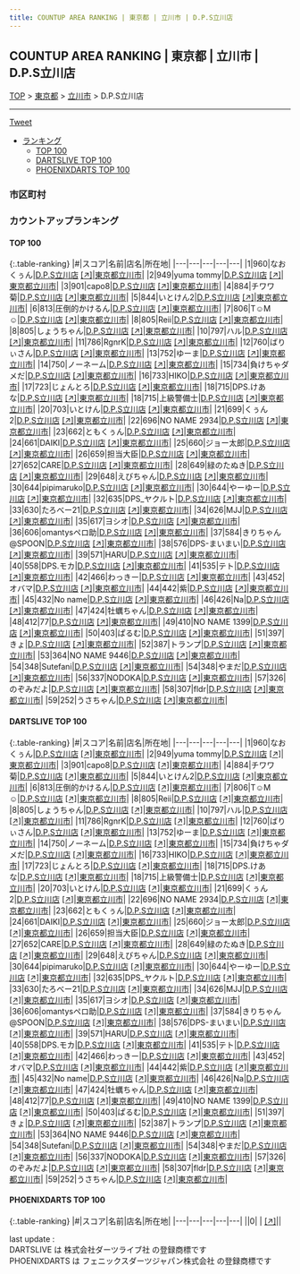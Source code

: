 ```yaml
---
title: COUNTUP AREA RANKING | 東京都 | 立川市 | D.P.S立川店
---
```

## COUNTUP AREA RANKING | 東京都 | 立川市 | D.P.S立川店

[TOP](/darts/rank/) > [東京都](/darts/rank/東京都/) > [立川市](/darts/rank/東京都/立川市/) > D.P.S立川店

___

<a href="https://twitter.com/share?ref_src=twsrc%5Etfw" data-text="COUNTUP AREA RANKING | 東京都立川市D.P.S立川店" class="twitter-share-button" data-hashtags="DARTSLIVE,PHOENIXDARTS,darts,ダーツ" data-show-count="false">Tweet</a>

* [ランキング](#カウントアップランキング)
    * [TOP 100](#top-100)
    * [DARTSLIVE TOP 100](#dartslive-top-100)
    * [PHOENIXDARTS TOP 100](#phoenixdarts-top-100)

### 市区町村

<ul>

</ul>

### カウントアップランキング

#### TOP 100



{:.table-ranking}
|#|スコア|名前|店名|所在地|
|---|---|---|---|---|
|1|960|<span class="rank-name-dl">なおくぅん</span>|<a href="/darts/rank/shops/4c3b88f1a26037f50d9b047a20a7ba1e.html">D.P.S立川店</a> <a href="https://search.dartslive.com/jp/shop/4c3b88f1a26037f50d9b047a20a7ba1e">[↗]</a>|<a href="/darts/rank/東京都/立川市">東京都立川市</a>|
|2|949|<span class="rank-name-dl">yuma tommy</span>|<a href="/darts/rank/shops/4c3b88f1a26037f50d9b047a20a7ba1e.html">D.P.S立川店</a> <a href="https://search.dartslive.com/jp/shop/4c3b88f1a26037f50d9b047a20a7ba1e">[↗]</a>|<a href="/darts/rank/東京都/立川市">東京都立川市</a>|
|3|901|<span class="rank-name-dl">capo8</span>|<a href="/darts/rank/shops/4c3b88f1a26037f50d9b047a20a7ba1e.html">D.P.S立川店</a> <a href="https://search.dartslive.com/jp/shop/4c3b88f1a26037f50d9b047a20a7ba1e">[↗]</a>|<a href="/darts/rank/東京都/立川市">東京都立川市</a>|
|4|884|<span class="rank-name-dl">チワワ菊</span>|<a href="/darts/rank/shops/4c3b88f1a26037f50d9b047a20a7ba1e.html">D.P.S立川店</a> <a href="https://search.dartslive.com/jp/shop/4c3b88f1a26037f50d9b047a20a7ba1e">[↗]</a>|<a href="/darts/rank/東京都/立川市">東京都立川市</a>|
|5|844|<span class="rank-name-dl">いとけん2</span>|<a href="/darts/rank/shops/4c3b88f1a26037f50d9b047a20a7ba1e.html">D.P.S立川店</a> <a href="https://search.dartslive.com/jp/shop/4c3b88f1a26037f50d9b047a20a7ba1e">[↗]</a>|<a href="/darts/rank/東京都/立川市">東京都立川市</a>|
|6|813|<span class="rank-name-dl">圧倒的かけるん</span>|<a href="/darts/rank/shops/4c3b88f1a26037f50d9b047a20a7ba1e.html">D.P.S立川店</a> <a href="https://search.dartslive.com/jp/shop/4c3b88f1a26037f50d9b047a20a7ba1e">[↗]</a>|<a href="/darts/rank/東京都/立川市">東京都立川市</a>|
|7|806|<span class="rank-name-dl">T☺︎M☺︎</span>|<a href="/darts/rank/shops/4c3b88f1a26037f50d9b047a20a7ba1e.html">D.P.S立川店</a> <a href="https://search.dartslive.com/jp/shop/4c3b88f1a26037f50d9b047a20a7ba1e">[↗]</a>|<a href="/darts/rank/東京都/立川市">東京都立川市</a>|
|8|805|<span class="rank-name-dl">Reii</span>|<a href="/darts/rank/shops/4c3b88f1a26037f50d9b047a20a7ba1e.html">D.P.S立川店</a> <a href="https://search.dartslive.com/jp/shop/4c3b88f1a26037f50d9b047a20a7ba1e">[↗]</a>|<a href="/darts/rank/東京都/立川市">東京都立川市</a>|
|8|805|<span class="rank-name-dl">しょうちゃん</span>|<a href="/darts/rank/shops/4c3b88f1a26037f50d9b047a20a7ba1e.html">D.P.S立川店</a> <a href="https://search.dartslive.com/jp/shop/4c3b88f1a26037f50d9b047a20a7ba1e">[↗]</a>|<a href="/darts/rank/東京都/立川市">東京都立川市</a>|
|10|797|<span class="rank-name-dl">ハル</span>|<a href="/darts/rank/shops/4c3b88f1a26037f50d9b047a20a7ba1e.html">D.P.S立川店</a> <a href="https://search.dartslive.com/jp/shop/4c3b88f1a26037f50d9b047a20a7ba1e">[↗]</a>|<a href="/darts/rank/東京都/立川市">東京都立川市</a>|
|11|786|<span class="rank-name-dl">RgnrK</span>|<a href="/darts/rank/shops/4c3b88f1a26037f50d9b047a20a7ba1e.html">D.P.S立川店</a> <a href="https://search.dartslive.com/jp/shop/4c3b88f1a26037f50d9b047a20a7ba1e">[↗]</a>|<a href="/darts/rank/東京都/立川市">東京都立川市</a>|
|12|760|<span class="rank-name-dl">ばりぃさん</span>|<a href="/darts/rank/shops/4c3b88f1a26037f50d9b047a20a7ba1e.html">D.P.S立川店</a> <a href="https://search.dartslive.com/jp/shop/4c3b88f1a26037f50d9b047a20a7ba1e">[↗]</a>|<a href="/darts/rank/東京都/立川市">東京都立川市</a>|
|13|752|<span class="rank-name-dl">ゆーま</span>|<a href="/darts/rank/shops/4c3b88f1a26037f50d9b047a20a7ba1e.html">D.P.S立川店</a> <a href="https://search.dartslive.com/jp/shop/4c3b88f1a26037f50d9b047a20a7ba1e">[↗]</a>|<a href="/darts/rank/東京都/立川市">東京都立川市</a>|
|14|750|<span class="rank-name-dl">ノーネーム</span>|<a href="/darts/rank/shops/4c3b88f1a26037f50d9b047a20a7ba1e.html">D.P.S立川店</a> <a href="https://search.dartslive.com/jp/shop/4c3b88f1a26037f50d9b047a20a7ba1e">[↗]</a>|<a href="/darts/rank/東京都/立川市">東京都立川市</a>|
|15|734|<span class="rank-name-dl">負けちゃダメだ</span>|<a href="/darts/rank/shops/4c3b88f1a26037f50d9b047a20a7ba1e.html">D.P.S立川店</a> <a href="https://search.dartslive.com/jp/shop/4c3b88f1a26037f50d9b047a20a7ba1e">[↗]</a>|<a href="/darts/rank/東京都/立川市">東京都立川市</a>|
|16|733|<span class="rank-name-dl">HIKO</span>|<a href="/darts/rank/shops/4c3b88f1a26037f50d9b047a20a7ba1e.html">D.P.S立川店</a> <a href="https://search.dartslive.com/jp/shop/4c3b88f1a26037f50d9b047a20a7ba1e">[↗]</a>|<a href="/darts/rank/東京都/立川市">東京都立川市</a>|
|17|723|<span class="rank-name-dl">じょんとろ</span>|<a href="/darts/rank/shops/4c3b88f1a26037f50d9b047a20a7ba1e.html">D.P.S立川店</a> <a href="https://search.dartslive.com/jp/shop/4c3b88f1a26037f50d9b047a20a7ba1e">[↗]</a>|<a href="/darts/rank/東京都/立川市">東京都立川市</a>|
|18|715|<span class="rank-name-dl">DPS.けあな</span>|<a href="/darts/rank/shops/4c3b88f1a26037f50d9b047a20a7ba1e.html">D.P.S立川店</a> <a href="https://search.dartslive.com/jp/shop/4c3b88f1a26037f50d9b047a20a7ba1e">[↗]</a>|<a href="/darts/rank/東京都/立川市">東京都立川市</a>|
|18|715|<span class="rank-name-dl">上級警備士</span>|<a href="/darts/rank/shops/4c3b88f1a26037f50d9b047a20a7ba1e.html">D.P.S立川店</a> <a href="https://search.dartslive.com/jp/shop/4c3b88f1a26037f50d9b047a20a7ba1e">[↗]</a>|<a href="/darts/rank/東京都/立川市">東京都立川市</a>|
|20|703|<span class="rank-name-dl">いとけん</span>|<a href="/darts/rank/shops/4c3b88f1a26037f50d9b047a20a7ba1e.html">D.P.S立川店</a> <a href="https://search.dartslive.com/jp/shop/4c3b88f1a26037f50d9b047a20a7ba1e">[↗]</a>|<a href="/darts/rank/東京都/立川市">東京都立川市</a>|
|21|699|<span class="rank-name-dl">くぅん2</span>|<a href="/darts/rank/shops/4c3b88f1a26037f50d9b047a20a7ba1e.html">D.P.S立川店</a> <a href="https://search.dartslive.com/jp/shop/4c3b88f1a26037f50d9b047a20a7ba1e">[↗]</a>|<a href="/darts/rank/東京都/立川市">東京都立川市</a>|
|22|696|<span class="rank-name-dl">NO NAME 2934</span>|<a href="/darts/rank/shops/4c3b88f1a26037f50d9b047a20a7ba1e.html">D.P.S立川店</a> <a href="https://search.dartslive.com/jp/shop/4c3b88f1a26037f50d9b047a20a7ba1e">[↗]</a>|<a href="/darts/rank/東京都/立川市">東京都立川市</a>|
|23|662|<span class="rank-name-dl">ともくぅん</span>|<a href="/darts/rank/shops/4c3b88f1a26037f50d9b047a20a7ba1e.html">D.P.S立川店</a> <a href="https://search.dartslive.com/jp/shop/4c3b88f1a26037f50d9b047a20a7ba1e">[↗]</a>|<a href="/darts/rank/東京都/立川市">東京都立川市</a>|
|24|661|<span class="rank-name-dl">DAIKI</span>|<a href="/darts/rank/shops/4c3b88f1a26037f50d9b047a20a7ba1e.html">D.P.S立川店</a> <a href="https://search.dartslive.com/jp/shop/4c3b88f1a26037f50d9b047a20a7ba1e">[↗]</a>|<a href="/darts/rank/東京都/立川市">東京都立川市</a>|
|25|660|<span class="rank-name-dl">ジョー太郎</span>|<a href="/darts/rank/shops/4c3b88f1a26037f50d9b047a20a7ba1e.html">D.P.S立川店</a> <a href="https://search.dartslive.com/jp/shop/4c3b88f1a26037f50d9b047a20a7ba1e">[↗]</a>|<a href="/darts/rank/東京都/立川市">東京都立川市</a>|
|26|659|<span class="rank-name-dl">担当大臣</span>|<a href="/darts/rank/shops/4c3b88f1a26037f50d9b047a20a7ba1e.html">D.P.S立川店</a> <a href="https://search.dartslive.com/jp/shop/4c3b88f1a26037f50d9b047a20a7ba1e">[↗]</a>|<a href="/darts/rank/東京都/立川市">東京都立川市</a>|
|27|652|<span class="rank-name-dl">CARE</span>|<a href="/darts/rank/shops/4c3b88f1a26037f50d9b047a20a7ba1e.html">D.P.S立川店</a> <a href="https://search.dartslive.com/jp/shop/4c3b88f1a26037f50d9b047a20a7ba1e">[↗]</a>|<a href="/darts/rank/東京都/立川市">東京都立川市</a>|
|28|649|<span class="rank-name-dl">緑のたぬき</span>|<a href="/darts/rank/shops/4c3b88f1a26037f50d9b047a20a7ba1e.html">D.P.S立川店</a> <a href="https://search.dartslive.com/jp/shop/4c3b88f1a26037f50d9b047a20a7ba1e">[↗]</a>|<a href="/darts/rank/東京都/立川市">東京都立川市</a>|
|29|648|<span class="rank-name-dl">えびちゃん</span>|<a href="/darts/rank/shops/4c3b88f1a26037f50d9b047a20a7ba1e.html">D.P.S立川店</a> <a href="https://search.dartslive.com/jp/shop/4c3b88f1a26037f50d9b047a20a7ba1e">[↗]</a>|<a href="/darts/rank/東京都/立川市">東京都立川市</a>|
|30|644|<span class="rank-name-dl">pipimaruko</span>|<a href="/darts/rank/shops/4c3b88f1a26037f50d9b047a20a7ba1e.html">D.P.S立川店</a> <a href="https://search.dartslive.com/jp/shop/4c3b88f1a26037f50d9b047a20a7ba1e">[↗]</a>|<a href="/darts/rank/東京都/立川市">東京都立川市</a>|
|30|644|<span class="rank-name-dl">やーゆー</span>|<a href="/darts/rank/shops/4c3b88f1a26037f50d9b047a20a7ba1e.html">D.P.S立川店</a> <a href="https://search.dartslive.com/jp/shop/4c3b88f1a26037f50d9b047a20a7ba1e">[↗]</a>|<a href="/darts/rank/東京都/立川市">東京都立川市</a>|
|32|635|<span class="rank-name-dl">DPS_ヤクルト</span>|<a href="/darts/rank/shops/4c3b88f1a26037f50d9b047a20a7ba1e.html">D.P.S立川店</a> <a href="https://search.dartslive.com/jp/shop/4c3b88f1a26037f50d9b047a20a7ba1e">[↗]</a>|<a href="/darts/rank/東京都/立川市">東京都立川市</a>|
|33|630|<span class="rank-name-dl">たろべー21</span>|<a href="/darts/rank/shops/4c3b88f1a26037f50d9b047a20a7ba1e.html">D.P.S立川店</a> <a href="https://search.dartslive.com/jp/shop/4c3b88f1a26037f50d9b047a20a7ba1e">[↗]</a>|<a href="/darts/rank/東京都/立川市">東京都立川市</a>|
|34|626|<span class="rank-name-dl">MJJ</span>|<a href="/darts/rank/shops/4c3b88f1a26037f50d9b047a20a7ba1e.html">D.P.S立川店</a> <a href="https://search.dartslive.com/jp/shop/4c3b88f1a26037f50d9b047a20a7ba1e">[↗]</a>|<a href="/darts/rank/東京都/立川市">東京都立川市</a>|
|35|617|<span class="rank-name-dl">ヨシオ</span>|<a href="/darts/rank/shops/4c3b88f1a26037f50d9b047a20a7ba1e.html">D.P.S立川店</a> <a href="https://search.dartslive.com/jp/shop/4c3b88f1a26037f50d9b047a20a7ba1e">[↗]</a>|<a href="/darts/rank/東京都/立川市">東京都立川市</a>|
|36|606|<span class="rank-name-dl">omantysペロ助</span>|<a href="/darts/rank/shops/4c3b88f1a26037f50d9b047a20a7ba1e.html">D.P.S立川店</a> <a href="https://search.dartslive.com/jp/shop/4c3b88f1a26037f50d9b047a20a7ba1e">[↗]</a>|<a href="/darts/rank/東京都/立川市">東京都立川市</a>|
|37|584|<span class="rank-name-dl">きりちゃん@SPOON</span>|<a href="/darts/rank/shops/4c3b88f1a26037f50d9b047a20a7ba1e.html">D.P.S立川店</a> <a href="https://search.dartslive.com/jp/shop/4c3b88f1a26037f50d9b047a20a7ba1e">[↗]</a>|<a href="/darts/rank/東京都/立川市">東京都立川市</a>|
|38|576|<span class="rank-name-dl">DPS-まいまい</span>|<a href="/darts/rank/shops/4c3b88f1a26037f50d9b047a20a7ba1e.html">D.P.S立川店</a> <a href="https://search.dartslive.com/jp/shop/4c3b88f1a26037f50d9b047a20a7ba1e">[↗]</a>|<a href="/darts/rank/東京都/立川市">東京都立川市</a>|
|39|571|<span class="rank-name-dl">HARU</span>|<a href="/darts/rank/shops/4c3b88f1a26037f50d9b047a20a7ba1e.html">D.P.S立川店</a> <a href="https://search.dartslive.com/jp/shop/4c3b88f1a26037f50d9b047a20a7ba1e">[↗]</a>|<a href="/darts/rank/東京都/立川市">東京都立川市</a>|
|40|558|<span class="rank-name-dl">DPS.モカ</span>|<a href="/darts/rank/shops/4c3b88f1a26037f50d9b047a20a7ba1e.html">D.P.S立川店</a> <a href="https://search.dartslive.com/jp/shop/4c3b88f1a26037f50d9b047a20a7ba1e">[↗]</a>|<a href="/darts/rank/東京都/立川市">東京都立川市</a>|
|41|535|<span class="rank-name-dl">テト</span>|<a href="/darts/rank/shops/4c3b88f1a26037f50d9b047a20a7ba1e.html">D.P.S立川店</a> <a href="https://search.dartslive.com/jp/shop/4c3b88f1a26037f50d9b047a20a7ba1e">[↗]</a>|<a href="/darts/rank/東京都/立川市">東京都立川市</a>|
|42|466|<span class="rank-name-dl">わっきー</span>|<a href="/darts/rank/shops/4c3b88f1a26037f50d9b047a20a7ba1e.html">D.P.S立川店</a> <a href="https://search.dartslive.com/jp/shop/4c3b88f1a26037f50d9b047a20a7ba1e">[↗]</a>|<a href="/darts/rank/東京都/立川市">東京都立川市</a>|
|43|452|<span class="rank-name-dl">オバマ</span>|<a href="/darts/rank/shops/4c3b88f1a26037f50d9b047a20a7ba1e.html">D.P.S立川店</a> <a href="https://search.dartslive.com/jp/shop/4c3b88f1a26037f50d9b047a20a7ba1e">[↗]</a>|<a href="/darts/rank/東京都/立川市">東京都立川市</a>|
|44|442|<span class="rank-name-dl">紫</span>|<a href="/darts/rank/shops/4c3b88f1a26037f50d9b047a20a7ba1e.html">D.P.S立川店</a> <a href="https://search.dartslive.com/jp/shop/4c3b88f1a26037f50d9b047a20a7ba1e">[↗]</a>|<a href="/darts/rank/東京都/立川市">東京都立川市</a>|
|45|432|<span class="rank-name-dl">No name</span>|<a href="/darts/rank/shops/4c3b88f1a26037f50d9b047a20a7ba1e.html">D.P.S立川店</a> <a href="https://search.dartslive.com/jp/shop/4c3b88f1a26037f50d9b047a20a7ba1e">[↗]</a>|<a href="/darts/rank/東京都/立川市">東京都立川市</a>|
|46|426|<span class="rank-name-dl">Na</span>|<a href="/darts/rank/shops/4c3b88f1a26037f50d9b047a20a7ba1e.html">D.P.S立川店</a> <a href="https://search.dartslive.com/jp/shop/4c3b88f1a26037f50d9b047a20a7ba1e">[↗]</a>|<a href="/darts/rank/東京都/立川市">東京都立川市</a>|
|47|424|<span class="rank-name-dl">牡蠣ちゃん</span>|<a href="/darts/rank/shops/4c3b88f1a26037f50d9b047a20a7ba1e.html">D.P.S立川店</a> <a href="https://search.dartslive.com/jp/shop/4c3b88f1a26037f50d9b047a20a7ba1e">[↗]</a>|<a href="/darts/rank/東京都/立川市">東京都立川市</a>|
|48|412|<span class="rank-name-dl">77</span>|<a href="/darts/rank/shops/4c3b88f1a26037f50d9b047a20a7ba1e.html">D.P.S立川店</a> <a href="https://search.dartslive.com/jp/shop/4c3b88f1a26037f50d9b047a20a7ba1e">[↗]</a>|<a href="/darts/rank/東京都/立川市">東京都立川市</a>|
|49|410|<span class="rank-name-dl">NO NAME 1399</span>|<a href="/darts/rank/shops/4c3b88f1a26037f50d9b047a20a7ba1e.html">D.P.S立川店</a> <a href="https://search.dartslive.com/jp/shop/4c3b88f1a26037f50d9b047a20a7ba1e">[↗]</a>|<a href="/darts/rank/東京都/立川市">東京都立川市</a>|
|50|403|<span class="rank-name-dl">ぱるむ</span>|<a href="/darts/rank/shops/4c3b88f1a26037f50d9b047a20a7ba1e.html">D.P.S立川店</a> <a href="https://search.dartslive.com/jp/shop/4c3b88f1a26037f50d9b047a20a7ba1e">[↗]</a>|<a href="/darts/rank/東京都/立川市">東京都立川市</a>|
|51|397|<span class="rank-name-dl">きょ</span>|<a href="/darts/rank/shops/4c3b88f1a26037f50d9b047a20a7ba1e.html">D.P.S立川店</a> <a href="https://search.dartslive.com/jp/shop/4c3b88f1a26037f50d9b047a20a7ba1e">[↗]</a>|<a href="/darts/rank/東京都/立川市">東京都立川市</a>|
|52|387|<span class="rank-name-dl">トランプ</span>|<a href="/darts/rank/shops/4c3b88f1a26037f50d9b047a20a7ba1e.html">D.P.S立川店</a> <a href="https://search.dartslive.com/jp/shop/4c3b88f1a26037f50d9b047a20a7ba1e">[↗]</a>|<a href="/darts/rank/東京都/立川市">東京都立川市</a>|
|53|364|<span class="rank-name-dl">NO NAME 9446</span>|<a href="/darts/rank/shops/4c3b88f1a26037f50d9b047a20a7ba1e.html">D.P.S立川店</a> <a href="https://search.dartslive.com/jp/shop/4c3b88f1a26037f50d9b047a20a7ba1e">[↗]</a>|<a href="/darts/rank/東京都/立川市">東京都立川市</a>|
|54|348|<span class="rank-name-dl">Sutefani</span>|<a href="/darts/rank/shops/4c3b88f1a26037f50d9b047a20a7ba1e.html">D.P.S立川店</a> <a href="https://search.dartslive.com/jp/shop/4c3b88f1a26037f50d9b047a20a7ba1e">[↗]</a>|<a href="/darts/rank/東京都/立川市">東京都立川市</a>|
|54|348|<span class="rank-name-dl">やまだ</span>|<a href="/darts/rank/shops/4c3b88f1a26037f50d9b047a20a7ba1e.html">D.P.S立川店</a> <a href="https://search.dartslive.com/jp/shop/4c3b88f1a26037f50d9b047a20a7ba1e">[↗]</a>|<a href="/darts/rank/東京都/立川市">東京都立川市</a>|
|56|337|<span class="rank-name-dl">NODOKA</span>|<a href="/darts/rank/shops/4c3b88f1a26037f50d9b047a20a7ba1e.html">D.P.S立川店</a> <a href="https://search.dartslive.com/jp/shop/4c3b88f1a26037f50d9b047a20a7ba1e">[↗]</a>|<a href="/darts/rank/東京都/立川市">東京都立川市</a>|
|57|326|<span class="rank-name-dl">のぞみだよ</span>|<a href="/darts/rank/shops/4c3b88f1a26037f50d9b047a20a7ba1e.html">D.P.S立川店</a> <a href="https://search.dartslive.com/jp/shop/4c3b88f1a26037f50d9b047a20a7ba1e">[↗]</a>|<a href="/darts/rank/東京都/立川市">東京都立川市</a>|
|58|307|<span class="rank-name-dl">fldr</span>|<a href="/darts/rank/shops/4c3b88f1a26037f50d9b047a20a7ba1e.html">D.P.S立川店</a> <a href="https://search.dartslive.com/jp/shop/4c3b88f1a26037f50d9b047a20a7ba1e">[↗]</a>|<a href="/darts/rank/東京都/立川市">東京都立川市</a>|
|59|252|<span class="rank-name-dl">うさちゃん</span>|<a href="/darts/rank/shops/4c3b88f1a26037f50d9b047a20a7ba1e.html">D.P.S立川店</a> <a href="https://search.dartslive.com/jp/shop/4c3b88f1a26037f50d9b047a20a7ba1e">[↗]</a>|<a href="/darts/rank/東京都/立川市">東京都立川市</a>|


#### DARTSLIVE TOP 100



{:.table-ranking}
|#|スコア|名前|店名|所在地|
|---|---|---|---|---|
|1|960|<span class="rank-name-dl">なおくぅん</span>|<a href="/darts/rank/shops/4c3b88f1a26037f50d9b047a20a7ba1e.html">D.P.S立川店</a> <a href="https://search.dartslive.com/jp/shop/4c3b88f1a26037f50d9b047a20a7ba1e">[↗]</a>|<a href="/darts/rank/東京都/立川市">東京都立川市</a>|
|2|949|<span class="rank-name-dl">yuma tommy</span>|<a href="/darts/rank/shops/4c3b88f1a26037f50d9b047a20a7ba1e.html">D.P.S立川店</a> <a href="https://search.dartslive.com/jp/shop/4c3b88f1a26037f50d9b047a20a7ba1e">[↗]</a>|<a href="/darts/rank/東京都/立川市">東京都立川市</a>|
|3|901|<span class="rank-name-dl">capo8</span>|<a href="/darts/rank/shops/4c3b88f1a26037f50d9b047a20a7ba1e.html">D.P.S立川店</a> <a href="https://search.dartslive.com/jp/shop/4c3b88f1a26037f50d9b047a20a7ba1e">[↗]</a>|<a href="/darts/rank/東京都/立川市">東京都立川市</a>|
|4|884|<span class="rank-name-dl">チワワ菊</span>|<a href="/darts/rank/shops/4c3b88f1a26037f50d9b047a20a7ba1e.html">D.P.S立川店</a> <a href="https://search.dartslive.com/jp/shop/4c3b88f1a26037f50d9b047a20a7ba1e">[↗]</a>|<a href="/darts/rank/東京都/立川市">東京都立川市</a>|
|5|844|<span class="rank-name-dl">いとけん2</span>|<a href="/darts/rank/shops/4c3b88f1a26037f50d9b047a20a7ba1e.html">D.P.S立川店</a> <a href="https://search.dartslive.com/jp/shop/4c3b88f1a26037f50d9b047a20a7ba1e">[↗]</a>|<a href="/darts/rank/東京都/立川市">東京都立川市</a>|
|6|813|<span class="rank-name-dl">圧倒的かけるん</span>|<a href="/darts/rank/shops/4c3b88f1a26037f50d9b047a20a7ba1e.html">D.P.S立川店</a> <a href="https://search.dartslive.com/jp/shop/4c3b88f1a26037f50d9b047a20a7ba1e">[↗]</a>|<a href="/darts/rank/東京都/立川市">東京都立川市</a>|
|7|806|<span class="rank-name-dl">T☺︎M☺︎</span>|<a href="/darts/rank/shops/4c3b88f1a26037f50d9b047a20a7ba1e.html">D.P.S立川店</a> <a href="https://search.dartslive.com/jp/shop/4c3b88f1a26037f50d9b047a20a7ba1e">[↗]</a>|<a href="/darts/rank/東京都/立川市">東京都立川市</a>|
|8|805|<span class="rank-name-dl">Reii</span>|<a href="/darts/rank/shops/4c3b88f1a26037f50d9b047a20a7ba1e.html">D.P.S立川店</a> <a href="https://search.dartslive.com/jp/shop/4c3b88f1a26037f50d9b047a20a7ba1e">[↗]</a>|<a href="/darts/rank/東京都/立川市">東京都立川市</a>|
|8|805|<span class="rank-name-dl">しょうちゃん</span>|<a href="/darts/rank/shops/4c3b88f1a26037f50d9b047a20a7ba1e.html">D.P.S立川店</a> <a href="https://search.dartslive.com/jp/shop/4c3b88f1a26037f50d9b047a20a7ba1e">[↗]</a>|<a href="/darts/rank/東京都/立川市">東京都立川市</a>|
|10|797|<span class="rank-name-dl">ハル</span>|<a href="/darts/rank/shops/4c3b88f1a26037f50d9b047a20a7ba1e.html">D.P.S立川店</a> <a href="https://search.dartslive.com/jp/shop/4c3b88f1a26037f50d9b047a20a7ba1e">[↗]</a>|<a href="/darts/rank/東京都/立川市">東京都立川市</a>|
|11|786|<span class="rank-name-dl">RgnrK</span>|<a href="/darts/rank/shops/4c3b88f1a26037f50d9b047a20a7ba1e.html">D.P.S立川店</a> <a href="https://search.dartslive.com/jp/shop/4c3b88f1a26037f50d9b047a20a7ba1e">[↗]</a>|<a href="/darts/rank/東京都/立川市">東京都立川市</a>|
|12|760|<span class="rank-name-dl">ばりぃさん</span>|<a href="/darts/rank/shops/4c3b88f1a26037f50d9b047a20a7ba1e.html">D.P.S立川店</a> <a href="https://search.dartslive.com/jp/shop/4c3b88f1a26037f50d9b047a20a7ba1e">[↗]</a>|<a href="/darts/rank/東京都/立川市">東京都立川市</a>|
|13|752|<span class="rank-name-dl">ゆーま</span>|<a href="/darts/rank/shops/4c3b88f1a26037f50d9b047a20a7ba1e.html">D.P.S立川店</a> <a href="https://search.dartslive.com/jp/shop/4c3b88f1a26037f50d9b047a20a7ba1e">[↗]</a>|<a href="/darts/rank/東京都/立川市">東京都立川市</a>|
|14|750|<span class="rank-name-dl">ノーネーム</span>|<a href="/darts/rank/shops/4c3b88f1a26037f50d9b047a20a7ba1e.html">D.P.S立川店</a> <a href="https://search.dartslive.com/jp/shop/4c3b88f1a26037f50d9b047a20a7ba1e">[↗]</a>|<a href="/darts/rank/東京都/立川市">東京都立川市</a>|
|15|734|<span class="rank-name-dl">負けちゃダメだ</span>|<a href="/darts/rank/shops/4c3b88f1a26037f50d9b047a20a7ba1e.html">D.P.S立川店</a> <a href="https://search.dartslive.com/jp/shop/4c3b88f1a26037f50d9b047a20a7ba1e">[↗]</a>|<a href="/darts/rank/東京都/立川市">東京都立川市</a>|
|16|733|<span class="rank-name-dl">HIKO</span>|<a href="/darts/rank/shops/4c3b88f1a26037f50d9b047a20a7ba1e.html">D.P.S立川店</a> <a href="https://search.dartslive.com/jp/shop/4c3b88f1a26037f50d9b047a20a7ba1e">[↗]</a>|<a href="/darts/rank/東京都/立川市">東京都立川市</a>|
|17|723|<span class="rank-name-dl">じょんとろ</span>|<a href="/darts/rank/shops/4c3b88f1a26037f50d9b047a20a7ba1e.html">D.P.S立川店</a> <a href="https://search.dartslive.com/jp/shop/4c3b88f1a26037f50d9b047a20a7ba1e">[↗]</a>|<a href="/darts/rank/東京都/立川市">東京都立川市</a>|
|18|715|<span class="rank-name-dl">DPS.けあな</span>|<a href="/darts/rank/shops/4c3b88f1a26037f50d9b047a20a7ba1e.html">D.P.S立川店</a> <a href="https://search.dartslive.com/jp/shop/4c3b88f1a26037f50d9b047a20a7ba1e">[↗]</a>|<a href="/darts/rank/東京都/立川市">東京都立川市</a>|
|18|715|<span class="rank-name-dl">上級警備士</span>|<a href="/darts/rank/shops/4c3b88f1a26037f50d9b047a20a7ba1e.html">D.P.S立川店</a> <a href="https://search.dartslive.com/jp/shop/4c3b88f1a26037f50d9b047a20a7ba1e">[↗]</a>|<a href="/darts/rank/東京都/立川市">東京都立川市</a>|
|20|703|<span class="rank-name-dl">いとけん</span>|<a href="/darts/rank/shops/4c3b88f1a26037f50d9b047a20a7ba1e.html">D.P.S立川店</a> <a href="https://search.dartslive.com/jp/shop/4c3b88f1a26037f50d9b047a20a7ba1e">[↗]</a>|<a href="/darts/rank/東京都/立川市">東京都立川市</a>|
|21|699|<span class="rank-name-dl">くぅん2</span>|<a href="/darts/rank/shops/4c3b88f1a26037f50d9b047a20a7ba1e.html">D.P.S立川店</a> <a href="https://search.dartslive.com/jp/shop/4c3b88f1a26037f50d9b047a20a7ba1e">[↗]</a>|<a href="/darts/rank/東京都/立川市">東京都立川市</a>|
|22|696|<span class="rank-name-dl">NO NAME 2934</span>|<a href="/darts/rank/shops/4c3b88f1a26037f50d9b047a20a7ba1e.html">D.P.S立川店</a> <a href="https://search.dartslive.com/jp/shop/4c3b88f1a26037f50d9b047a20a7ba1e">[↗]</a>|<a href="/darts/rank/東京都/立川市">東京都立川市</a>|
|23|662|<span class="rank-name-dl">ともくぅん</span>|<a href="/darts/rank/shops/4c3b88f1a26037f50d9b047a20a7ba1e.html">D.P.S立川店</a> <a href="https://search.dartslive.com/jp/shop/4c3b88f1a26037f50d9b047a20a7ba1e">[↗]</a>|<a href="/darts/rank/東京都/立川市">東京都立川市</a>|
|24|661|<span class="rank-name-dl">DAIKI</span>|<a href="/darts/rank/shops/4c3b88f1a26037f50d9b047a20a7ba1e.html">D.P.S立川店</a> <a href="https://search.dartslive.com/jp/shop/4c3b88f1a26037f50d9b047a20a7ba1e">[↗]</a>|<a href="/darts/rank/東京都/立川市">東京都立川市</a>|
|25|660|<span class="rank-name-dl">ジョー太郎</span>|<a href="/darts/rank/shops/4c3b88f1a26037f50d9b047a20a7ba1e.html">D.P.S立川店</a> <a href="https://search.dartslive.com/jp/shop/4c3b88f1a26037f50d9b047a20a7ba1e">[↗]</a>|<a href="/darts/rank/東京都/立川市">東京都立川市</a>|
|26|659|<span class="rank-name-dl">担当大臣</span>|<a href="/darts/rank/shops/4c3b88f1a26037f50d9b047a20a7ba1e.html">D.P.S立川店</a> <a href="https://search.dartslive.com/jp/shop/4c3b88f1a26037f50d9b047a20a7ba1e">[↗]</a>|<a href="/darts/rank/東京都/立川市">東京都立川市</a>|
|27|652|<span class="rank-name-dl">CARE</span>|<a href="/darts/rank/shops/4c3b88f1a26037f50d9b047a20a7ba1e.html">D.P.S立川店</a> <a href="https://search.dartslive.com/jp/shop/4c3b88f1a26037f50d9b047a20a7ba1e">[↗]</a>|<a href="/darts/rank/東京都/立川市">東京都立川市</a>|
|28|649|<span class="rank-name-dl">緑のたぬき</span>|<a href="/darts/rank/shops/4c3b88f1a26037f50d9b047a20a7ba1e.html">D.P.S立川店</a> <a href="https://search.dartslive.com/jp/shop/4c3b88f1a26037f50d9b047a20a7ba1e">[↗]</a>|<a href="/darts/rank/東京都/立川市">東京都立川市</a>|
|29|648|<span class="rank-name-dl">えびちゃん</span>|<a href="/darts/rank/shops/4c3b88f1a26037f50d9b047a20a7ba1e.html">D.P.S立川店</a> <a href="https://search.dartslive.com/jp/shop/4c3b88f1a26037f50d9b047a20a7ba1e">[↗]</a>|<a href="/darts/rank/東京都/立川市">東京都立川市</a>|
|30|644|<span class="rank-name-dl">pipimaruko</span>|<a href="/darts/rank/shops/4c3b88f1a26037f50d9b047a20a7ba1e.html">D.P.S立川店</a> <a href="https://search.dartslive.com/jp/shop/4c3b88f1a26037f50d9b047a20a7ba1e">[↗]</a>|<a href="/darts/rank/東京都/立川市">東京都立川市</a>|
|30|644|<span class="rank-name-dl">やーゆー</span>|<a href="/darts/rank/shops/4c3b88f1a26037f50d9b047a20a7ba1e.html">D.P.S立川店</a> <a href="https://search.dartslive.com/jp/shop/4c3b88f1a26037f50d9b047a20a7ba1e">[↗]</a>|<a href="/darts/rank/東京都/立川市">東京都立川市</a>|
|32|635|<span class="rank-name-dl">DPS_ヤクルト</span>|<a href="/darts/rank/shops/4c3b88f1a26037f50d9b047a20a7ba1e.html">D.P.S立川店</a> <a href="https://search.dartslive.com/jp/shop/4c3b88f1a26037f50d9b047a20a7ba1e">[↗]</a>|<a href="/darts/rank/東京都/立川市">東京都立川市</a>|
|33|630|<span class="rank-name-dl">たろべー21</span>|<a href="/darts/rank/shops/4c3b88f1a26037f50d9b047a20a7ba1e.html">D.P.S立川店</a> <a href="https://search.dartslive.com/jp/shop/4c3b88f1a26037f50d9b047a20a7ba1e">[↗]</a>|<a href="/darts/rank/東京都/立川市">東京都立川市</a>|
|34|626|<span class="rank-name-dl">MJJ</span>|<a href="/darts/rank/shops/4c3b88f1a26037f50d9b047a20a7ba1e.html">D.P.S立川店</a> <a href="https://search.dartslive.com/jp/shop/4c3b88f1a26037f50d9b047a20a7ba1e">[↗]</a>|<a href="/darts/rank/東京都/立川市">東京都立川市</a>|
|35|617|<span class="rank-name-dl">ヨシオ</span>|<a href="/darts/rank/shops/4c3b88f1a26037f50d9b047a20a7ba1e.html">D.P.S立川店</a> <a href="https://search.dartslive.com/jp/shop/4c3b88f1a26037f50d9b047a20a7ba1e">[↗]</a>|<a href="/darts/rank/東京都/立川市">東京都立川市</a>|
|36|606|<span class="rank-name-dl">omantysペロ助</span>|<a href="/darts/rank/shops/4c3b88f1a26037f50d9b047a20a7ba1e.html">D.P.S立川店</a> <a href="https://search.dartslive.com/jp/shop/4c3b88f1a26037f50d9b047a20a7ba1e">[↗]</a>|<a href="/darts/rank/東京都/立川市">東京都立川市</a>|
|37|584|<span class="rank-name-dl">きりちゃん@SPOON</span>|<a href="/darts/rank/shops/4c3b88f1a26037f50d9b047a20a7ba1e.html">D.P.S立川店</a> <a href="https://search.dartslive.com/jp/shop/4c3b88f1a26037f50d9b047a20a7ba1e">[↗]</a>|<a href="/darts/rank/東京都/立川市">東京都立川市</a>|
|38|576|<span class="rank-name-dl">DPS-まいまい</span>|<a href="/darts/rank/shops/4c3b88f1a26037f50d9b047a20a7ba1e.html">D.P.S立川店</a> <a href="https://search.dartslive.com/jp/shop/4c3b88f1a26037f50d9b047a20a7ba1e">[↗]</a>|<a href="/darts/rank/東京都/立川市">東京都立川市</a>|
|39|571|<span class="rank-name-dl">HARU</span>|<a href="/darts/rank/shops/4c3b88f1a26037f50d9b047a20a7ba1e.html">D.P.S立川店</a> <a href="https://search.dartslive.com/jp/shop/4c3b88f1a26037f50d9b047a20a7ba1e">[↗]</a>|<a href="/darts/rank/東京都/立川市">東京都立川市</a>|
|40|558|<span class="rank-name-dl">DPS.モカ</span>|<a href="/darts/rank/shops/4c3b88f1a26037f50d9b047a20a7ba1e.html">D.P.S立川店</a> <a href="https://search.dartslive.com/jp/shop/4c3b88f1a26037f50d9b047a20a7ba1e">[↗]</a>|<a href="/darts/rank/東京都/立川市">東京都立川市</a>|
|41|535|<span class="rank-name-dl">テト</span>|<a href="/darts/rank/shops/4c3b88f1a26037f50d9b047a20a7ba1e.html">D.P.S立川店</a> <a href="https://search.dartslive.com/jp/shop/4c3b88f1a26037f50d9b047a20a7ba1e">[↗]</a>|<a href="/darts/rank/東京都/立川市">東京都立川市</a>|
|42|466|<span class="rank-name-dl">わっきー</span>|<a href="/darts/rank/shops/4c3b88f1a26037f50d9b047a20a7ba1e.html">D.P.S立川店</a> <a href="https://search.dartslive.com/jp/shop/4c3b88f1a26037f50d9b047a20a7ba1e">[↗]</a>|<a href="/darts/rank/東京都/立川市">東京都立川市</a>|
|43|452|<span class="rank-name-dl">オバマ</span>|<a href="/darts/rank/shops/4c3b88f1a26037f50d9b047a20a7ba1e.html">D.P.S立川店</a> <a href="https://search.dartslive.com/jp/shop/4c3b88f1a26037f50d9b047a20a7ba1e">[↗]</a>|<a href="/darts/rank/東京都/立川市">東京都立川市</a>|
|44|442|<span class="rank-name-dl">紫</span>|<a href="/darts/rank/shops/4c3b88f1a26037f50d9b047a20a7ba1e.html">D.P.S立川店</a> <a href="https://search.dartslive.com/jp/shop/4c3b88f1a26037f50d9b047a20a7ba1e">[↗]</a>|<a href="/darts/rank/東京都/立川市">東京都立川市</a>|
|45|432|<span class="rank-name-dl">No name</span>|<a href="/darts/rank/shops/4c3b88f1a26037f50d9b047a20a7ba1e.html">D.P.S立川店</a> <a href="https://search.dartslive.com/jp/shop/4c3b88f1a26037f50d9b047a20a7ba1e">[↗]</a>|<a href="/darts/rank/東京都/立川市">東京都立川市</a>|
|46|426|<span class="rank-name-dl">Na</span>|<a href="/darts/rank/shops/4c3b88f1a26037f50d9b047a20a7ba1e.html">D.P.S立川店</a> <a href="https://search.dartslive.com/jp/shop/4c3b88f1a26037f50d9b047a20a7ba1e">[↗]</a>|<a href="/darts/rank/東京都/立川市">東京都立川市</a>|
|47|424|<span class="rank-name-dl">牡蠣ちゃん</span>|<a href="/darts/rank/shops/4c3b88f1a26037f50d9b047a20a7ba1e.html">D.P.S立川店</a> <a href="https://search.dartslive.com/jp/shop/4c3b88f1a26037f50d9b047a20a7ba1e">[↗]</a>|<a href="/darts/rank/東京都/立川市">東京都立川市</a>|
|48|412|<span class="rank-name-dl">77</span>|<a href="/darts/rank/shops/4c3b88f1a26037f50d9b047a20a7ba1e.html">D.P.S立川店</a> <a href="https://search.dartslive.com/jp/shop/4c3b88f1a26037f50d9b047a20a7ba1e">[↗]</a>|<a href="/darts/rank/東京都/立川市">東京都立川市</a>|
|49|410|<span class="rank-name-dl">NO NAME 1399</span>|<a href="/darts/rank/shops/4c3b88f1a26037f50d9b047a20a7ba1e.html">D.P.S立川店</a> <a href="https://search.dartslive.com/jp/shop/4c3b88f1a26037f50d9b047a20a7ba1e">[↗]</a>|<a href="/darts/rank/東京都/立川市">東京都立川市</a>|
|50|403|<span class="rank-name-dl">ぱるむ</span>|<a href="/darts/rank/shops/4c3b88f1a26037f50d9b047a20a7ba1e.html">D.P.S立川店</a> <a href="https://search.dartslive.com/jp/shop/4c3b88f1a26037f50d9b047a20a7ba1e">[↗]</a>|<a href="/darts/rank/東京都/立川市">東京都立川市</a>|
|51|397|<span class="rank-name-dl">きょ</span>|<a href="/darts/rank/shops/4c3b88f1a26037f50d9b047a20a7ba1e.html">D.P.S立川店</a> <a href="https://search.dartslive.com/jp/shop/4c3b88f1a26037f50d9b047a20a7ba1e">[↗]</a>|<a href="/darts/rank/東京都/立川市">東京都立川市</a>|
|52|387|<span class="rank-name-dl">トランプ</span>|<a href="/darts/rank/shops/4c3b88f1a26037f50d9b047a20a7ba1e.html">D.P.S立川店</a> <a href="https://search.dartslive.com/jp/shop/4c3b88f1a26037f50d9b047a20a7ba1e">[↗]</a>|<a href="/darts/rank/東京都/立川市">東京都立川市</a>|
|53|364|<span class="rank-name-dl">NO NAME 9446</span>|<a href="/darts/rank/shops/4c3b88f1a26037f50d9b047a20a7ba1e.html">D.P.S立川店</a> <a href="https://search.dartslive.com/jp/shop/4c3b88f1a26037f50d9b047a20a7ba1e">[↗]</a>|<a href="/darts/rank/東京都/立川市">東京都立川市</a>|
|54|348|<span class="rank-name-dl">Sutefani</span>|<a href="/darts/rank/shops/4c3b88f1a26037f50d9b047a20a7ba1e.html">D.P.S立川店</a> <a href="https://search.dartslive.com/jp/shop/4c3b88f1a26037f50d9b047a20a7ba1e">[↗]</a>|<a href="/darts/rank/東京都/立川市">東京都立川市</a>|
|54|348|<span class="rank-name-dl">やまだ</span>|<a href="/darts/rank/shops/4c3b88f1a26037f50d9b047a20a7ba1e.html">D.P.S立川店</a> <a href="https://search.dartslive.com/jp/shop/4c3b88f1a26037f50d9b047a20a7ba1e">[↗]</a>|<a href="/darts/rank/東京都/立川市">東京都立川市</a>|
|56|337|<span class="rank-name-dl">NODOKA</span>|<a href="/darts/rank/shops/4c3b88f1a26037f50d9b047a20a7ba1e.html">D.P.S立川店</a> <a href="https://search.dartslive.com/jp/shop/4c3b88f1a26037f50d9b047a20a7ba1e">[↗]</a>|<a href="/darts/rank/東京都/立川市">東京都立川市</a>|
|57|326|<span class="rank-name-dl">のぞみだよ</span>|<a href="/darts/rank/shops/4c3b88f1a26037f50d9b047a20a7ba1e.html">D.P.S立川店</a> <a href="https://search.dartslive.com/jp/shop/4c3b88f1a26037f50d9b047a20a7ba1e">[↗]</a>|<a href="/darts/rank/東京都/立川市">東京都立川市</a>|
|58|307|<span class="rank-name-dl">fldr</span>|<a href="/darts/rank/shops/4c3b88f1a26037f50d9b047a20a7ba1e.html">D.P.S立川店</a> <a href="https://search.dartslive.com/jp/shop/4c3b88f1a26037f50d9b047a20a7ba1e">[↗]</a>|<a href="/darts/rank/東京都/立川市">東京都立川市</a>|
|59|252|<span class="rank-name-dl">うさちゃん</span>|<a href="/darts/rank/shops/4c3b88f1a26037f50d9b047a20a7ba1e.html">D.P.S立川店</a> <a href="https://search.dartslive.com/jp/shop/4c3b88f1a26037f50d9b047a20a7ba1e">[↗]</a>|<a href="/darts/rank/東京都/立川市">東京都立川市</a>|


#### PHOENIXDARTS TOP 100



{:.table-ranking}
|#|スコア|名前|店名|所在地|
|---|---|---|---|---|
||0|<span class="rank-name-dl"> </span>|<a href="/darts/rank/shops/.html"></a> <a href="">[↗]</a>|<a href="/darts/rank//"></a>|


<div class="footer border-top border-gray-light mt-5 pt-3 text-right text-gray">
    last update : <span style="font-weight: italic" id="foot_last_modified"></span><br />
    DARTSLIVE は 株式会社ダーツライブ社 の登録商標です<br />
    PHOENIXDARTS は フェニックスダーツジャパン株式会社 の登録商標です<br />
</div>

<script src="https://cdnjs.cloudflare.com/ajax/libs/jquery.tablesorter/2.31.3/js/jquery.tablesorter.min.js" integrity="sha512-qzgd5cYSZcosqpzpn7zF2ZId8f/8CHmFKZ8j7mU4OUXTNRd5g+ZHBPsgKEwoqxCtdQvExE5LprwwPAgoicguNg==" crossorigin="anonymous" referrerpolicy="no-referrer"></script>
<link rel="stylesheet" href="https://cdnjs.cloudflare.com/ajax/libs/jquery.tablesorter/2.31.3/css/theme.default.min.css" integrity="sha512-wghhOJkjQX0Lh3NSWvNKeZ0ZpNn+SPVXX1Qyc9OCaogADktxrBiBdKGDoqVUOyhStvMBmJQ8ZdMHiR3wuEq8+w==" crossorigin="anonymous" referrerpolicy="no-referrer" />
<script>
$(function() {
    $(".table-ranking").tablesorter({sortList:[[0, 0]]});
    $("#foot_last_modified").text(formatDate(new Date(document.lastModified), 'yyyy-MM-dd HH:mm:ss'));
});
</script>

<script async src="https://platform.twitter.com/widgets.js" charset="utf-8"></script>